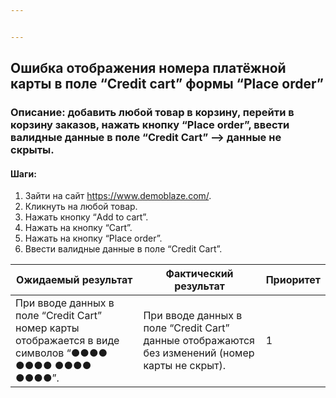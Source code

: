 ```yaml
---


---
```


<h2 id="ошибка-отображения-номера-платёжной-карты-в-поле-credit-cart-формы-place-order">Ошибка отображения номера платёжной карты в поле “Credit cart” формы “Place order”</h2>
<h3 id="описание-добавить-любой-товар-в-корзину-перейти-в-корзину-заказов-нажать-кнопку-place-order-ввести-валидные-данные-в-поле-credit-cart----данные-не-скрыты.">Описание: добавить любой товар в корзину, перейти в корзину заказов, нажать кнопку “Place order”, ввести валидные данные в поле “Credit Cart” --&gt; данные не скрыты.</h3>
<h4 id="шаги">Шаги:</h4>
<ol>
<li>Зайти на сайт <a href="https://www.demoblaze.com/">https://www.demoblaze.com/</a>.</li>
<li>Кликнуть на любой товар.</li>
<li>Нажать кнопку “Add to cart”.</li>
<li>Нажать на кнопку “Cart”.</li>
<li>Нажать на кнопку “Place order”.</li>
<li>Ввести валидные данные в поле “Credit Cart”.</li>
</ol>

<table>
<thead>
<tr>
<th>Ожидаемый результат</th>
<th>Фактический результат</th>
<th>Приоритет</th>
</tr>
</thead>
<tbody>
<tr>
<td>При вводе данных в поле “Credit Cart” номер карты отображается в виде символов “●●●● ●●●● ●●●● ●●●●”.</td>
<td>При вводе данных в поле “Credit Cart” данные отображаются без изменений (номер карты не скрыт).</td>
<td>1</td>
</tr>
</tbody>
</table>
